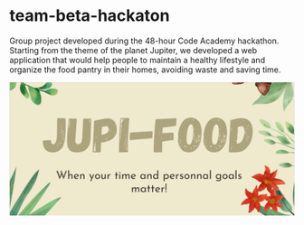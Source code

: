 # team-beta-hackaton
Group project developed during the 48-hour Code Academy hackathon.
Starting from the theme of the planet Jupiter, we developed a web application that would help people to maintain a healthy lifestyle and organize the food pantry in their homes, avoiding waste and saving time.

![alt text](https://raw.githubusercontent.com/gisellequarto/TeamBeta-Hackathon/master/jupifood.png)

